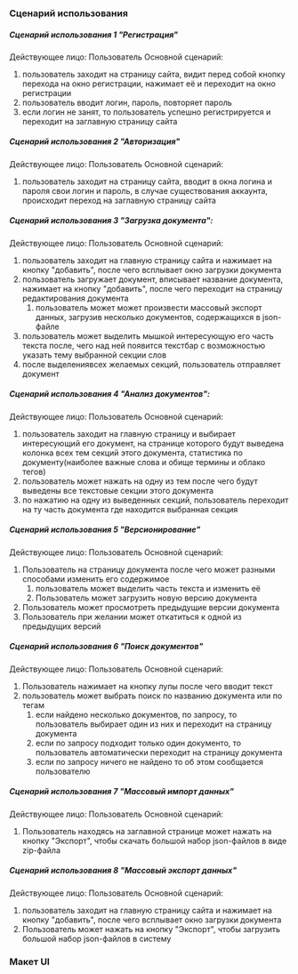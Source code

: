 ### Сценарий использования

##### Сценарий использования 1 "Регистрация"
Действующее лицо: Пользователь
Основной сценарий:
1) пользователь заходит на страницу сайта, видит перед собой кнопку перехода на окно регистрации, нажимает её и переходит на окно регистрации
2) пользователь вводит логин, пароль, повторяет пароль
3) если логин не занят, то пользователь успешно регистрируется и переходит на заглавную страницу сайта

##### Сценарий использования 2 "Авторизация"
Действующее лицо: Пользователь
Основной сценарий:
1) пользователь заходит на страницу сайта, вводит в окна логина и пароля свои логин и пароль, в случае существования аккаунта, происходит переход на заглавную страницу сайта

##### Сценарий использования 3 "Загрузка документа":
Действующее лицо: Пользователь
Основной сценарий:
1) пользователь заходит на главную страницу сайта и нажимает на кнопку "добавить", после чего всплывает окно загрузки документа
2) пользователь загружает документ, вписывает название документа, нажимает на кнопку "добавить", после чего переходит на страницу редактирования документа
   1)  пользователь может может произвести массовый экспорт данных, загрузив несколько документов, содержащихся в json-файле
3) пользователь может выделить мышкой интересующую его часть текста после, чего над ней появится текстбар с возможностью указать тему выбранной секции слов
4) после выделениявсех желаемых секций, пользователь отправляет документ

##### Сценарий использования 4 "Анализ документов":
Действующее лицо: Пользователь
Основной сценарий:
1) пользователь заходит на главную страницу и выбирает интересующий его документ, на странице которого будут выведена колонка всех тем секций этого документа, статистика по документу(наиболее важные слова и обище термины и облако тегов)
2) пользователь может нажать на одну из тем после чего будут выведены все текстовые секции этого документа
3) по нажатию на одну из выведенных секций, пользователь переходит на ту часть документа где находится выбранная секция

##### Сценарий использования 5 "Версионирование"

Действующее лицо: Пользователь 
Основной сценарий:
1) Пользователь на страницу документа после чего может разными способами изменить его содержимое
   1)  пользователь может выделить часть текста и изменить её
   2)  Пользователь может загрузить новую версию документа
2) Пользователь может просмотреть предыдущие версии документа
3) Пользователь при желании может откатиться к одной из предыдущих версий

##### Сценарий использования 6 "Поиск документов"
Действующее лицо: Пользователь 
Основной сценарий:
1) Пользователь нажимает на кнопку лупы после чего вводит текст
2) пользователь может выбрать поиск по названию документа или по тегам
    1) если найдено несколько документов, по запросу, то пользователь выбирает один из них и переходит на страницу документа
    2) если по запросу подходит только один документо, то пользователь автоматически переходит на страницу документа
    3) если по запросу ничего не найдено то об этом сообщается пользователю


##### Сценарий использования 7 "Массовый импорт данных"
Действующее лицо: Пользователь 
Основной сценарий:
1) Пользователь находясь на заглавной странице может нажать на кнопку "Экспорт", чтобы скачать большой набор json-файлов в виде zip-файла

##### Сценарий использования 8 "Массовый экспорт данных"
Действующее лицо: Пользователь 
Основной сценарий:
1) пользователь заходит на главную страницу сайта и нажимает на кнопку "добавить", после чего всплывает окно загрузки документа
2) Пользователь может нажать на кнопку "Экспорт", чтобы загрузить большой набор json-файлов в систему

### Макет UI
